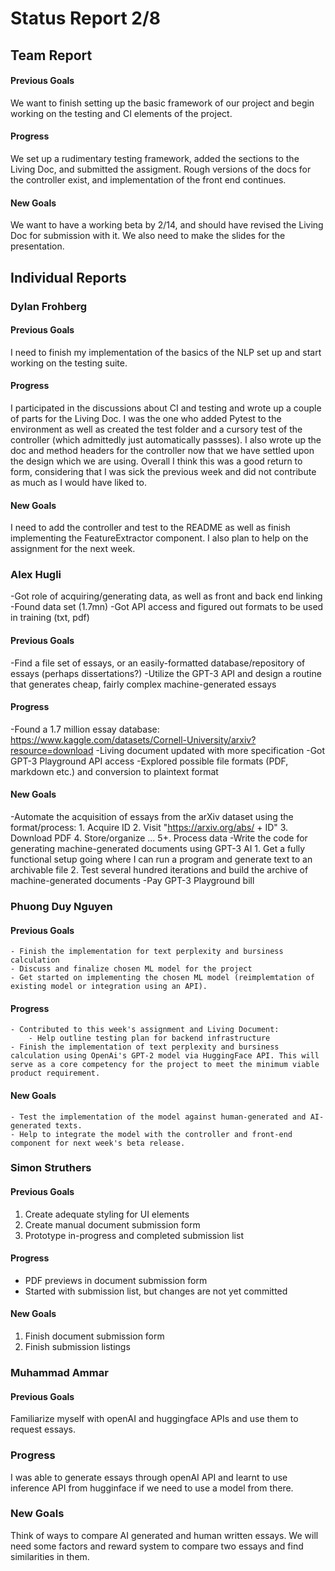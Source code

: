 # Status Report 2/8
## Team Report
#### Previous Goals
We want to finish setting up the basic framework of our project and begin working on the testing and CI elements of the project.
#### Progress
We set up a rudimentary testing framework, added the sections to the Living Doc, and submitted the assigment. Rough versions of the docs for the controller exist, and implementation of the front end continues.
#### New Goals
We want to have a working beta by 2/14, and should have revised the Living Doc for submission with it. We also need to make the slides for the presentation.

## Individual Reports

### Dylan Frohberg
#### Previous Goals
I need to finish my implementation of the basics of the NLP set up and start working on the testing suite.
#### Progress
I participated in the discussions about CI and testing and wrote up a couple of parts for the Living Doc. I was the one who added Pytest to the environment as well as created the test folder and a cursory test of the controller (which admittedly just automatically passses). I also wrote up the doc and method headers for the controller now that we have settled upon the design which we are using. Overall I think this was a good return to form, considering that I was sick the previous week and did not contribute as much as I would have liked to.
#### New Goals
I need to add the controller and test to the README as well as finish implementing the FeatureExtractor component. I also plan to help on the assignment for the next week.

### Alex Hugli
-Got role of acquiring/generating data, as well as front and back end linking
-Found data set (1.7mn)
-Got API access and figured out formats to be used in training (txt, pdf)

#### Previous Goals
-Find a file set of essays, or an easily-formatted database/repository of essays (perhaps dissertations?)
-Utilize the GPT-3 API and design a routine that generates cheap, fairly complex machine-generated essays
#### Progress
-Found a 1.7 million essay database: https://www.kaggle.com/datasets/Cornell-University/arxiv?resource=download
-Living document updated with more specification
-Got GPT-3 Playground API access
-Explored possible file formats (PDF, markdown etc.) and conversion to plaintext format
#### New Goals
-Automate the acquisition of essays from the arXiv dataset using the format/process: 
    1. Acquire ID
    2. Visit "https://arxiv.org/abs/ + ID"
    3. Download PDF
    4. Store/organize
    ...
    5+. Process data
-Write the code for generating machine-generated documents using GPT-3 AI
    1. Get a fully functional setup going where I can run a program and generate text to an archivable file
    2. Test several hundred iterations and build the archive of machine-generated documents
-Pay GPT-3 Playground bill

### Phuong Duy Nguyen

#### Previous Goals
    - Finish the implementation for text perplexity and bursiness calculation
    - Discuss and finalize chosen ML model for the project
    - Get started on implementing the chosen ML model (reimplemtation of existing model or integration using an API).

#### Progress
    - Contributed to this week's assignment and Living Document:
        - Help outline testing plan for backend infrastructure
    - Finish the implementation of text perplexity and bursiness calculation using OpenAi's GPT-2 model via HuggingFace API. This will serve as a core competency for the project to meet the minimum viable product requirement.

#### New Goals
    - Test the implementation of the model against human-generated and AI- generated texts.
    - Help to integrate the model with the controller and front-end component for next week's beta release.

### Simon Struthers

#### Previous Goals
1. Create adequate styling for UI elements
2. Create manual document submission form
3. Prototype in-progress and completed submission list

#### Progress
- PDF previews in document submission form
- Started with submission list, but changes are not yet committed

#### New Goals
1. Finish document submission form
2. Finish submission listings

### Muhammad Ammar

#### Previous Goals

Familiarize myself with openAI and huggingface APIs and use them to request essays.

### Progress
I was able to generate essays through openAI API and learnt to use inference API from hugginface if we need to use a model from there.

### New Goals
Think of ways to compare AI generated and human written essays. We will need some factors and reward system to compare two essays and find similarities in them.